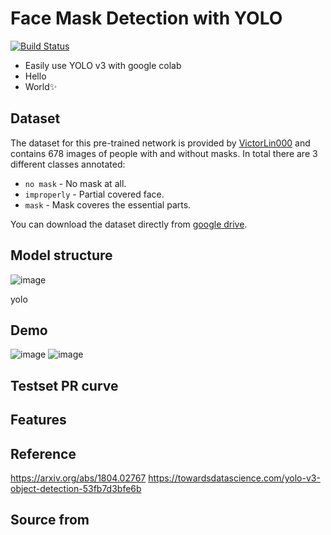 # Face Mask Detection with YOLO

[![Build Status](https://travis-ci.org/joemccann/dillinger.svg?branch=master)](https://travis-ci.org/joemccann/dillinger)
- Easily use YOLO v3 with google colab
- Hello
- World✨

## Dataset
The dataset for this pre-trained network is provided by [VictorLin000](https://github.com/VictorLin000/YOLOv3_mask_detect) and contains 678 images of people with and without masks. In total there are 3 different classes annotated:

* `no mask` - No mask at all.
* `improperly` - Partial covered face.
* `mask` - Mask coveres the essential parts.

You can download the dataset directly from [google drive](https://drive.google.com/drive/folders/1aAXDTl5kMPKAHE08WKGP2PifIdc21-ZG).
## Model structure
![image](https://user-images.githubusercontent.com/73981982/116172600-021df880-a746-11eb-8a8d-30cf7c752a96.png)

yolo

## Demo
![image](https://user-images.githubusercontent.com/73981982/116172893-896b6c00-a746-11eb-8356-76cf05997946.png)
![image](https://user-images.githubusercontent.com/73981982/116172913-94260100-a746-11eb-9a30-277b120c1800.png)


## Testset PR curve

## Features

## Reference
https://arxiv.org/abs/1804.02767
https://towardsdatascience.com/yolo-v3-object-detection-53fb7d3bfe6b

## Source from
